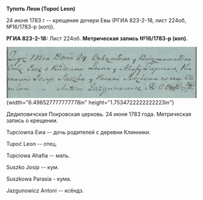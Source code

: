 **Тупоть Леон (Tupoć Leon)**

24 июня 1783 г -- крещение дочери Евы (РГИА 823-2-18, лист 224об,
№16/1783-р (коп)).

**РГИА 823-2-18:** Лист 224об. **Метрическая запись №16/1783-р (коп).**

![](./media/73adff9e910dbc9d5c073394b823dabac70e7651.png){width="6.496527777777778in"
height="1.7534722222222223in"}

Дедиловичская Покровская церковь. 24 июня 1783 года. Метрическая запись
о крещении.

Tupciowna Ewa -- дочь родителей с деревни Клинники.

Tupoć Leon -- отец.

Tupciowa Ahafia -- мать.

Suszko Josip -- кум.

Suszkowa Parasia - кума.

Jazgunowicz Antoni -- ксёндз.
